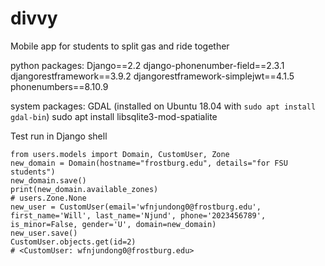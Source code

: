 # divvy
Mobile app for students to split gas and ride together


python packages:
Django==2.2
django-phonenumber-field==2.3.1
djangorestframework==3.9.2
djangorestframework-simplejwt==4.1.5
phonenumbers==8.10.9

system packages:
GDAL (installed on Ubuntu 18.04 with `sudo apt install gdal-bin`)
sudo apt install  libsqlite3-mod-spatialite


Test run in Django shell
```
from users.models import Domain, CustomUser, Zone
new_domain = Domain(hostname="frostburg.edu", details="for FSU students")
new_domain.save()
print(new_domain.available_zones)
# users.Zone.None
new_user = CustomUser(email='wfnjundong0@frostburg.edu', first_name='Will', last_name='Njund', phone='2023456789', is_minor=False, gender='U', domain=new_domain)
new_user.save()
CustomUser.objects.get(id=2)
# <CustomUser: wfnjundong0@frostburg.edu>
```